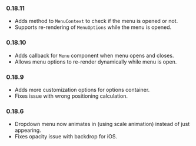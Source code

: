
### 0.18.11

- Adds method to `MenuContext` to check if the menu is opened or not.
- Supports re-rendering of `MenuOptions` while the menu is opened.

### 0.18.10

- Adds callback for `Menu` component when menu opens and closes.
- Allows menu options to re-render dynamically while menu is open.

### 0.18.9

- Adds more customization options for options container.
- Fixes issue with wrong positioning calculation.

### 0.18.6

- Dropdown menu now animates in (using scale animation) instead of just appearing.
- Fixes opacity issue with backdrop for iOS.
